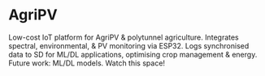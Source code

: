 # AgriPV
Low-cost IoT platform for AgriPV &amp; polytunnel agriculture. Integrates spectral, environmental, &amp; PV monitoring via ESP32. Logs synchronised data to SD for ML/DL applications, optimising crop management &amp; energy. Future work: ML/DL models. Watch this space!



